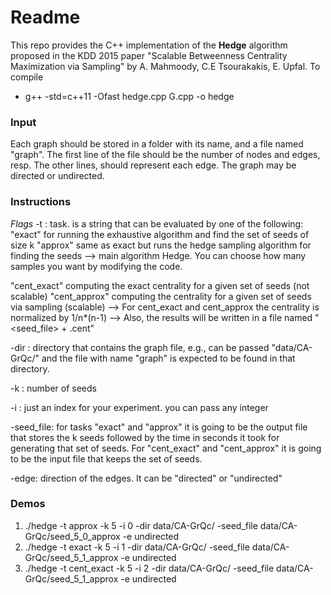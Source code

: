 # Readme


This repo provides the C++ implementation of the **Hedge** algorithm proposed in the KDD 2015 paper "Scalable Betweenness Centrality Maximization via Sampling" by  A. Mahmoody, C.E Tsourakakis, E. Upfal. To compile 

- g++ -std=c++11 -Ofast hedge.cpp G.cpp -o hedge



### Input

Each graph should be stored in a folder with its name, and a file named "graph". The first line of the file should be the number of nodes and edges, resp. The other lines, should represent each edge.  The graph may be directed or undirected. 



### Instructions 



*Flags*
-t : task. is a string that can be evaluated by one of the following:
"exact" for running the exhaustive algorithm and find the set of seeds of size k
"approx" same as exact but runs the hedge sampling algorithm for finding the seeds  --> main algorithm Hedge. You can choose how many samples you want by modifying the code.

"cent_exact" computing the exact centrality for a given set of seeds (not scalable)
"cent_approx" computing the centrality for a given set of seeds via sampling (scalable) 
--> For cent_exact and cent_approx the centrality is normalized by 1/n*(n-1)
--> Also, the results will be written in a file named "<seed_file> + .cent"


-dir : directory that contains the graph file, e.g., can be passed "data/CA-GrQc/" and the file with name "graph" is expected to be found in that directory.

-k : number of seeds

-i : just an index for your experiment. you can pass any integer

-seed_file: for tasks "exact" and "approx" it is going to be the output file that stores the k seeds followed by the time in seconds it took for generating that set of seeds.
For "cent_exact" and "cent_approx" it is going to be the input file that keeps the set of seeds.

-edge: direction of the edges. It can be "directed" or "undirected"



### Demos

1. ./hedge -t approx -k 5 -i 0 -dir data/CA-GrQc/ -seed_file data/CA-GrQc/seed_5_0_approx -e undirected
2. ./hedge -t exact -k 5 -i 1 -dir data/CA-GrQc/ -seed_file data/CA-GrQc/seed_5_1_approx -e undirected
3. ./hedge -t cent_exact -k 5 -i 2 -dir data/CA-GrQc/ -seed_file data/CA-GrQc/seed_5_1_approx -e undirected
